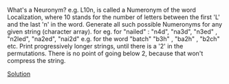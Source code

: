 What's a Neuronym?
e.g. L10n, is called a Numeronym of the word Localization,
where 10 stands for the number of letters between the first 'L' and the last 'n' in the word.
Generate all such possible Numeronyms for any given string (character array). for eg. for
"nailed" :
"n4d", "na3d", "n3ed" , "n2led", "na2ed", "nai2d"
e.g. for the word "batch"
"b3h" , "ba2h" , "b2ch" etc.
Print progressively longer strings, until there is a '2' in the permutations. There is no point of
going below 2, because that won't compress the string.

[Solution](./src/Neuronym.java)